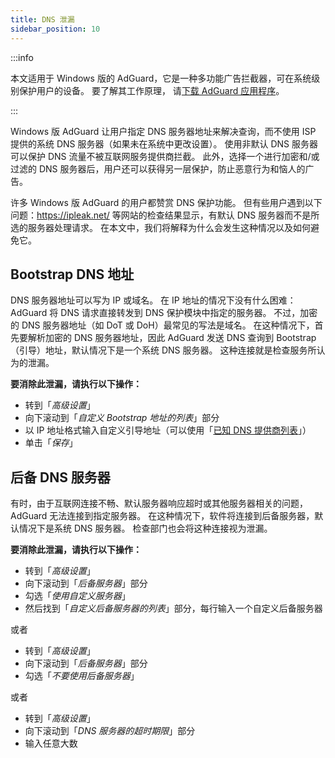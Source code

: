 ```yaml
---
title: DNS 泄漏
sidebar_position: 10
---
```


:::info

本文适用于 Windows 版的 AdGuard，它是一种多功能广告拦截器，可在系统级别保护用户的设备。 要了解其工作原理， 请[下载 AdGuard 应用程序](https://agrd.io/download-kb-adblock)。

:::

Windows 版 AdGuard 让用户指定 DNS 服务器地址来解决查询，而不使用 ISP 提供的系统 DNS 服务器（如果未在系统中更改设置）。 使用非默认 DNS 服务器可以保护 DNS 流量不被互联网服务提供商拦截。 此外，选择一个进行加密和/或过滤的 DNS 服务器后，用户还可以获得另一层保护，防止恶意行为和恼人的广告。

许多 Windows 版 AdGuard 的用户都赞赏 DNS 保护功能。 但有些用户遇到以下问题：https://ipleak.net/ 等网站的检查结果显示，有默认 DNS 服务器而不是所选的服务器处理请求。 在本文中，我们将解释为什么会发生这种情况以及如何避免它。

## Bootstrap DNS 地址

DNS 服务器地址可以写为 IP 或域名。 在 IP 地址的情况下没有什么困难：AdGuard 将 DNS 请求直接转发到 DNS 保护模块中指定的服务器。 不过，加密的 DNS 服务器地址（如 DoT 或 DoH）最常见的写法是域名。 在这种情况下，首先要解析加密的 DNS 服务器地址，因此 AdGuard 发送 DNS 查询到 Bootstrap（引导）地址，默认情况下是一个系统 DNS 服务器。 这种连接就是检查服务所认为的泄漏。

**要消除此泄漏，请执行以下操作：**

- 转到「*高级设置*」
- 向下滚动到「*自定义 Bootstrap 地址的列表*」部分
- 以 IP 地址格式输入自定义引导地址（可以使用「[已知 DNS 提供商列表](https://adguard-dns.io/kb/general/dns-providers/)」）
- 单击「*保存*」

## 后备 DNS 服务器

有时，由于互联网连接不畅、默认服务器响应超时或其他服务器相关的问题，AdGuard 无法连接到指定服务器。 在这种情况下，软件将连接到后备服务器，默认情况下是系统 DNS 服务器。 检查部门也会将这种连接视为泄漏。

**要消除此泄漏，请执行以下操作：**

- 转到「*高级设置*」
- 向下滚动到「*后备服务器*」部分
- 勾选「*使用自定义服务器*」
- 然后找到「*自定义后备服务器的列表*」部分，每行输入一个自定义后备服务器

或者

- 转到「*高级设置*」
- 向下滚动到「*后备服务器*」部分
- 勾选「*不要使用后备服务器*」

或者

- 转到「*高级设置*」
- 向下滚动到「*DNS 服务器的超时期限*」部分
- 输入任意大数
